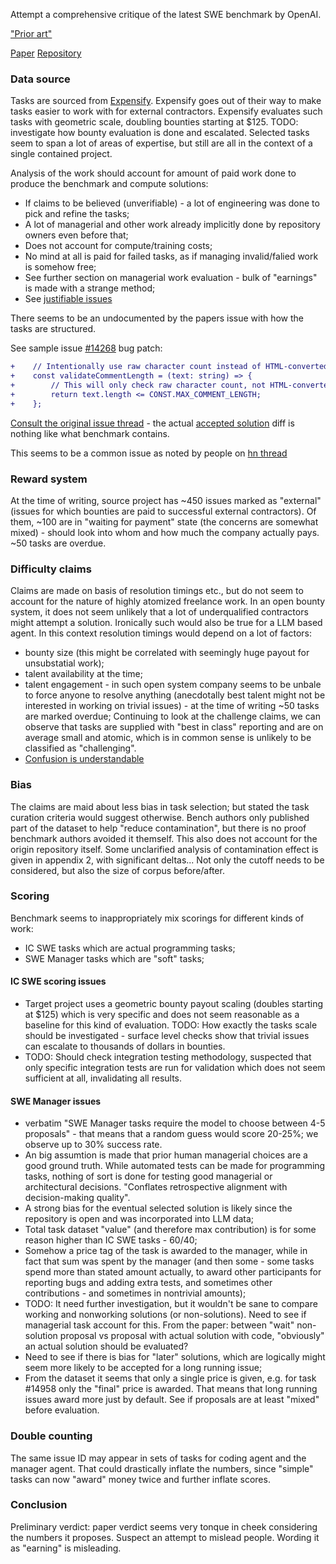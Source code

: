 Attempt a comprehensive critique of the latest SWE benchmark by OpenAI.

["Prior art"](https://arxiv.org/html/2410.06992v1)

[Paper](https://arxiv.org/pdf/2502.12115)
[Repository](https://github.com/openai/SWELancer-Benchmark)



### Data source
Tasks are sourced from [Expensify](https://github.com/Expensify/App).
Expensify goes out of their way to make tasks easier to work with for external contractors.
Expensify evaluates such tasks with geometric scale, doubling bounties starting at $125.
TODO: investigate how bounty evaluation is done and escalated.
Selected tasks seem to span a lot of areas of expertise, but still are all in the context of a single contained project.




Analysis of the work should account for amount of paid work done to produce the benchmark and compute solutions:
- If claims to be believed (unverifiable) - a lot of engineering was done to pick and refine the tasks;
- A lot of managerial and other work already implicitly done by repository owners even before that;
- Does not account for compute/training costs;
- No mind at all is paid for failed tasks, as if managing invalid/falied work is somehow free;
- See further section on managerial work evaluation - bulk of "earnings" is made with a strange method;
- See [justifiable issues](https://github.com/openai/SWELancer-Benchmark/issues/13)



There seems to be an undocumented by the papers issue with how the tasks are structured.

See sample issue [#14268](https://github.com/openai/SWELancer-Benchmark/blob/08b5d3dffd7beeae408033a059805adf569e9460/issues/14268/bug_reintroduce.patch) bug patch:
```diff
+    // Intentionally use raw character count instead of HTML-converted length
+    const validateCommentLength = (text: string) => {
+        // This will only check raw character count, not HTML-converted length
+        return text.length <= CONST.MAX_COMMENT_LENGTH;
+    };
```

[Consult the original issue thread](https://github.com/Expensify/App/issues/14268) - the actual [accepted solution](https://github.com/Expensify/App/pull/15501/files) diff is nothing like what benchmark contains.

This seems to be a common issue as noted by people on [hn thread](https://news.ycombinator.com/item?id=43099268)


### Reward system
At the time of writing, source project has ~450 issues marked as "external" (issues for which bounties are paid to successful external contractors).
Of them, ~100 are in "waiting for payment" state (the concerns are somewhat mixed) - should look into whom and how much the company actually pays.
~50 tasks are overdue.


### Difficulty claims
Claims are made on basis of resolution timings etc., but do not seem to account for the nature of highly atomized freelance work.
In an open bounty system, it does not seem unlikely that a lot of underqualified contractors might attempt a solution.
Ironically such would also be true for a LLM based agent.
In this context resolution timings would depend on a lot of factors:
- bounty size (this might be correlated with seemingly huge payout for unsubstatial work);
- talent availability at the time;
- talent engagement - in such open system company seems to be unbale to force anyone to resolve anything (anecdotally best talent might not be interested in working on trivial issues) - at the time of writing ~50 tasks are marked overdue;
Continuing to look at the challenge claims, we can observe that tasks are supplied with "best in class" reporting and are on average small and atomic, which is in common sense is unlikely to be classified as "challenging".
- [Confusion is understandable](https://github.com/openai/SWELancer-Benchmark/issues/8)




### Bias
The claims are maid about less bias in task selection; but stated the task curation criteria would suggest otherwise.
Bench authors only published part of the dataset to help "reduce contamination", but there is no proof benchmark authors avoided it themself.
This also does not account for the origin repository itself.
Some unclarified analysis of contamination effect is given in appendix 2, with significant deltas... Not only the cutoff needs to be considered, but also the size of corpus before/after.




### Scoring
Benchmark seems to inappropriately mix scorings for different kinds of work:
- IC SWE tasks which are actual programming tasks;
- SWE Manager tasks which are "soft" tasks;

#### IC SWE scoring issues
- Target project uses a geometric bounty payout scaling (doubles starting at $125) which is very specific and does not seem reasonable as a baseline for this kind of evaluation. TODO: How exactly the tasks scale should be investigated - surface level checks show that trivial issues can escalate to thousands of dollars in bounties.
- TODO: Should check integration testing methodology, suspected that only specific integration tests are run for validation which does not seem sufficient at all, invalidating all results.

#### SWE Manager issues
- verbatim "SWE Manager tasks require the model to choose between 4-5 proposals" - that means that a random guess would score 20-25%; we observe up to 30% success rate.
- An big assumtion is made that prior human managerial choices are a good ground truth. While automated tests can be made for programming tasks, nothing of sort is done for testing good managerial or architectural decisions. "Conflates retrospective alignment with decision-making quality".
- A strong bias for the eventual selected solution is likely since the repository is open and was incorporated into LLM data;
- Total task dataset "value" (and therefore max contribution) is for some reason higher than IC SWE tasks - 60/40;
- Somehow a price tag of the task is awarded to the manager, while in fact that sum was spent by the manager (and then some - some tasks spend more than stated amount actually, to award other participants for reporting bugs and adding extra tests, and sometimes other contributions - and sometimes in nontrivial amounts);
- TODO: It need further investigation, but it wouldn't be sane to compare working and nonworking solutions (or non-solutions). Need to see if managerial task account for this. From the paper: between "wait" non-solution proposal vs proposal with actual solution with code, "obviously" an actual solution should be evaluated?
- Need to see if there is bias for "later" solutions, which are logically might seem more likely to be accepted for a long running issue;
- From the dataset it seems that only a single price is given, e.g. for task #14958 only the "final" price is awarded. That means that long running issues award more just by default. See if proposals are at least "mixed" before evaluation.

### Double counting

The same issue ID may appear in sets of tasks for coding agent and the manager agent. That could drastically inflate the numbers, since "simple" tasks can now "award" money twice and further inflate scores.

### Conclusion


Preliminary verdict: paper verdict seems very tonque in cheek considering the numbers it proposes. Suspect an attempt to mislead people. Wording it as "earning" is misleading.
